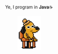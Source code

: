 <p align="center">Ye, I program in <b>Java</b>☕</p>

<p align="center">
  <img src="/images/doge.webp" width="75"/>
</p>